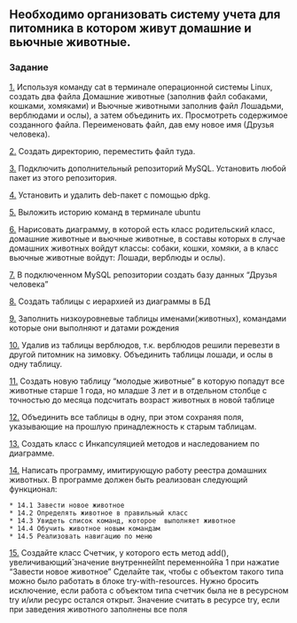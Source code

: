 ## Необходимо организовать систему учета для питомника в котором живут домашние и вьючные животные. ##

### Задание ###
[1.](https://github.com/Aleksandr7404/FinalTestNursery/blob/main/LinuxCommand_Task1-5.md) Используя команду cat в терминале операционной системы Linux, создать
два файла Домашние животные (заполнив файл собаками, кошками,
хомяками) и Вьючные животными заполнив файл Лошадьми, верблюдами и
ослы), а затем объединить их. Просмотреть содержимое созданного файла.
Переименовать файл, дав ему новое имя (Друзья человека).

[2.](https://github.com/Aleksandr7404/FinalTestNursery/blob/main/LinuxCommand_Task1-5.md) Создать директорию, переместить файл туда.

[3.](https://github.com/Aleksandr7404/FinalTestNursery/blob/main/LinuxCommand_Task1-5.md) Подключить дополнительный репозиторий MySQL. Установить любой пакет
из этого репозитория.

[4.](https://github.com/Aleksandr7404/FinalTestNursery/blob/main/LinuxCommand_Task1-5.md) Установить и удалить deb-пакет с помощью dpkg.

[5.](https://github.com/Aleksandr7404/FinalTestNursery/blob/main/LinuxCommand_Task1-5.md) Выложить историю команд в терминале ubuntu

[6.](https://github.com/Aleksandr7404/FinalTestNursery/blob/main/ClassDiagram_Task6.md) Нарисовать диаграмму, в которой есть класс родительский класс, домашние
животные и вьючные животные, в составы которых в случае домашних
животных войдут классы: собаки, кошки, хомяки, а в класс вьючные животные
войдут: Лошади, верблюды и ослы).

[7.](https://github.com/Aleksandr7404/FinalTestNursery/blob/main/SQL_Command_Task7-12.md) В подключенном MySQL репозитории создать базу данных “Друзья
человека”

[8.](https://github.com/Aleksandr7404/FinalTestNursery/blob/main/SQL_Command_Task7-12.md) Создать таблицы с иерархией из диаграммы в БД

[9.](https://github.com/Aleksandr7404/FinalTestNursery/blob/main/SQL_Command_Task7-12.md) Заполнить низкоуровневые таблицы именами(животных), командами
которые они выполняют и датами рождения

[10.](https://github.com/Aleksandr7404/FinalTestNursery/blob/main/SQL_Command_Task7-12.md) Удалив из таблицы верблюдов, т.к. верблюдов решили перевезти в другой
питомник на зимовку. Объединить таблицы лошади, и ослы в одну таблицу.

[11.](https://github.com/Aleksandr7404/FinalTestNursery/blob/main/SQL_Command_Task7-12.md) Создать новую таблицу “молодые животные” в которую попадут все
животные старше 1 года, но младше 3 лет и в отдельном столбце с точностью до месяца подсчитать возраст животных в новой таблице

[12.](https://github.com/Aleksandr7404/FinalTestNursery/blob/main/SQL_Command_Task7-12.md) Объединить все таблицы в одну, при этом сохраняя поля, указывающие на
прошлую принадлежность к старым таблицам.

[13.](Nursery/src/models) Создать класс с Инкапсуляцией методов и наследованием по диаграмме.

[14.](Nursery/src) Написать программу, имитирующую работу реестра домашних животных.
В программе должен быть реализован следующий функционал:

    * 14.1 Завести новое животное
    * 14.2 Определять животное в правильный класс
    * 14.3 Увидеть список команд, которое  выполняет животное
    * 14.4 Обучить животное новым командам
    * 14.5 Реализовать навигацию по меню

[15.](Nursery/src/models/Counter.java) Создайте класс Счетчик, у которого есть метод add(), увеличивающий̆
значение внутренней̆int переменной̆на 1 при нажатие “Завести новое
животное” Сделайте так, чтобы с объектом такого типа можно было работать в
блоке try-with-resources. Нужно бросить исключение, если работа с объектом
типа счетчик была не в ресурсном try и/или ресурс остался открыт. Значение
считать в ресурсе try, если при заведения животного заполнены все поля

